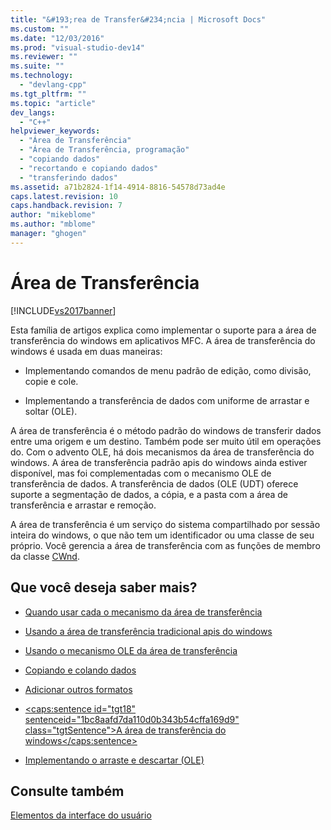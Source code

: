 ```yaml
---
title: "&#193;rea de Transfer&#234;ncia | Microsoft Docs"
ms.custom: ""
ms.date: "12/03/2016"
ms.prod: "visual-studio-dev14"
ms.reviewer: ""
ms.suite: ""
ms.technology: 
  - "devlang-cpp"
ms.tgt_pltfrm: ""
ms.topic: "article"
dev_langs: 
  - "C++"
helpviewer_keywords: 
  - "Área de Transferência"
  - "Área de Transferência, programação"
  - "copiando dados"
  - "recortando e copiando dados"
  - "transferindo dados"
ms.assetid: a71b2824-1f14-4914-8816-54578d73ad4e
caps.latest.revision: 10
caps.handback.revision: 7
author: "mikeblome"
ms.author: "mblome"
manager: "ghogen"
---
```

# &#193;rea de Transfer&#234;ncia
[!INCLUDE[vs2017banner](../assembler/inline/includes/vs2017banner.md)]

Esta família de artigos explica como implementar o suporte para a área de transferência do windows em aplicativos MFC.  A área de transferência do windows é usada em duas maneiras:  
  
-   Implementando comandos de menu padrão de edição, como divisão, copie e cole.  
  
-   Implementando a transferência de dados com uniforme de arrastar e soltar \(OLE\).  
  
 A área de transferência é o método padrão do windows de transferir dados entre uma origem e um destino.  Também pode ser muito útil em operações do.  Com o advento OLE, há dois mecanismos da área de transferência do windows.  A área de transferência padrão apis do windows ainda estiver disponível, mas foi complementadas com o mecanismo OLE de transferência de dados.  A transferência de dados \(OLE \(UDT\) oferece suporte a segmentação de dados, a cópia, e a pasta com a área de transferência e arrastar e remoção.  
  
 A área de transferência é um serviço do sistema compartilhado por sessão inteira do windows, o que não tem um identificador ou uma classe de seu próprio.  Você gerencia a área de transferência com as funções de membro da classe [CWnd](../Topic/CWnd%20Class.md).  
  
## Que você deseja saber mais?  
  
-   [Quando usar cada o mecanismo da área de transferência](../mfc/clipboard-when-to-use-each-clipboard-mechanism.md)  
  
-   [Usando a área de transferência tradicional apis do windows](../mfc/clipboard-using-the-windows-clipboard.md)  
  
-   [Usando o mecanismo OLE da área de transferência](../mfc/clipboard-using-the-ole-clipboard-mechanism.md)  
  
-   [Copiando e colando dados](../Topic/Clipboard:%20Copying%20and%20Pasting%20Data.md)  
  
-   [Adicionar outros formatos](../mfc/clipboard-adding-other-formats.md)  
  
-   [\<caps:sentence id\="tgt18" sentenceid\="1bc8aafd7da110d0b343b54cffa169d9" class\="tgtSentence"\>A área de transferência do windows\<\/caps:sentence\>](https://msdn.microsoft.com/en-us/library/ms648709)  
  
-   [Implementando o arraste e descartar \(OLE\)](../mfc/drag-and-drop-ole.md)  
  
## Consulte também  
 [Elementos da interface do usuário](../mfc/user-interface-elements-mfc.md)